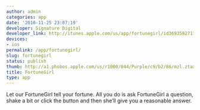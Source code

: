 ```yaml
---
author: admin
categories: app
date: '2010-11-25 23:07:19'
developer: Signature Digital
developer_link: http://itunes.apple.com/us/app/fortunegirl/id369358271?mt=8
devices: 
- ios
permalink: /app/fortunegirl/
slug: fortunegirl
status: publish
thumb: http://a1.phobos.apple.com/us/r1000/044/Purple/c9/b2/86/mzl.ztaxzswo.175x175-75.jpg
title: FortuneGirl
type: app
---
```


Let our FortuneGirl tell your fortune.  All you do is ask FortuneGirl a question, shake a bit or click the button and then she’ll give you a reasonable answer. 